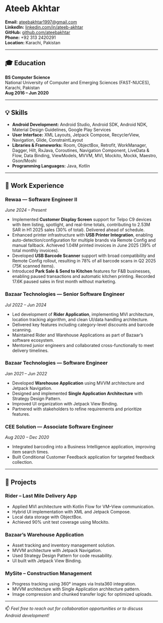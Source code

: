 # Ateeb Akhtar

**Email:** [ateebakhtar1997@gmail.com](mailto:ateebakhtar1997@gmail.com)  
**LinkedIn:** [linkedin.com/in/ateeb-akhtar](https://linkedin.com/in/ateeb-akhtar/)  
**GitHub:** [github.com/ateebakhtar](https://github.com/ateebakhtar)  
**Phone:** +92 313 2420291  
**Location:** Karachi, Pakistan

---

## 🎓 Education

**BS Computer Science**  
National University of Computer and Emerging Sciences (FAST-NUCES), Karachi, Pakistan  
**Aug 2016 – Jun 2020**

---

## 💡 Skills

- **Android Development:** Android Studio, Android SDK, Android NDK, Material Design Guidelines, Google Play Services  
- **User Interface:** XML Layouts, Jetpack Compose, RecyclerView, Navigation, Glide, ConstraintLayout  
- **Libraries & Frameworks:** Room, ObjectBox, Retrofit, WorkManager, Dagger, Hilt, RxJava, Coroutines, Navigation Component, LiveData & Flow, Data Binding, ViewModels, MVVM, MVI, Mockito, Mockk, Maestro, Gson/Moshi  
- **Programming Languages:** Java, Kotlin  

---

## 💼 Work Experience

### **Rewaa** — Software Engineer II  
*June 2024 – Present*  
- Implemented **Customer Display Screen** support for Telpo C9 devices with item listing, spotlight, and real-time totals, contributing to 2.53M SAR in H1 2025 sales (30% of total). Delivered ahead of schedule.  
- Enhanced printer infrastructure with **USB Printer Integration**, enabling auto-detection/configuration for multiple brands via Remote Config and manual fallback. Achieved 1.04M printed invoices in June 2025 (39% of total monthly invoices).  
- Developed **USB Barcode Scanner** support with broad compatibility and Remote Config rollout, resulting in 78% of all barcode scans in Q2 2025 (75K scanned items).  
- Introduced **Park Sale & Send to Kitchen** features for F&B businesses, enabling paused transactions and automatic kitchen printing. Recorded 17.6K paused sales in first month without marketing.  

### **Bazaar Technologies** — Senior Software Engineer  
*Jul 2022 – Jun 2024*  
- Led development of **Rider Application**, implementing MVI architecture, location tracking algorithm, and clean UI/data handling architecture.  
- Delivered key features including category-level discounts and barcode scanning.  
- Maintained Rider and Warehouse Applications as part of Bazaar’s software ecosystem.  
- Mentored junior engineers and collaborated cross-functionally to meet delivery timelines.

### **Bazaar Technologies** — Software Engineer  
*Jan 2021 – Jun 2022*  
- Developed **Warehouse Application** using MVVM architecture and Jetpack Navigation.  
- Designed and implemented **Single Application Architecture** with Strategy Design Pattern.  
- Improved UI organization with Jetpack View Binding.  
- Partnered with stakeholders to refine requirements and prioritize features.

### **CEE Solution** — Associate Software Engineer  
*Aug 2020 – Dec 2020*  
- Integrated barcoding into a Business Intelligence application, improving item search times.  
- Built Conditional Customer Feedback application for targeted feedback collection.

---

## 🚀 Projects

### **Rider – Last Mile Delivery App**  
- Applied MVI architecture with Kotlin Flow for VM–View communication.  
- Hybrid UI implementation with XML and Jetpack Compose.  
- Local data storage with ObjectBox.  
- Achieved 90% unit test coverage using Mockito.

### **Bazaar’s Warehouse Application**  
- Asset tracking and inventory management solution.  
- MVVM architecture with Jetpack Navigation.  
- Used Strategy Design Pattern for code reusability.  
- UI built with Jetpack View Binding.

### **MySite – Construction Management**  
- Progress tracking using 360° images via Insta360 integration.  
- MVVM architecture with Single Application architecture pattern.  
- Image compression and chunked transfer logic for optimized uploads.

---

📫 *Feel free to reach out for collaboration opportunities or to discuss Android development!*
